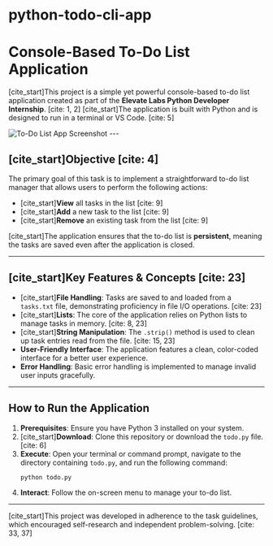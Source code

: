 # python-todo-cli-app

# Console-Based To-Do List Application

[cite_start]This project is a simple yet powerful console-based to-do list application created as part of the **Elevate Labs Python Developer Internship**. [cite: 1, 2] [cite_start]The application is built with Python and is designed to run in a terminal or VS Code. [cite: 5]

![To-Do List App Screenshot](https://i.imgur.com/your-screenshot-url.png)  ---

## [cite_start]**Objective** [cite: 4]

The primary goal of this task is to implement a straightforward to-do list manager that allows users to perform the following actions:
- [cite_start]**View** all tasks in the list [cite: 9]
- [cite_start]**Add** a new task to the list [cite: 9]
- [cite_start]**Remove** an existing task from the list [cite: 9]

[cite_start]The application ensures that the to-do list is **persistent**, meaning the tasks are saved even after the application is closed. 

---

## [cite_start]**Key Features & Concepts** [cite: 23]

- [cite_start]**File Handling**: Tasks are saved to and loaded from a `tasks.txt` file, demonstrating proficiency in file I/O operations. [cite: 23]
- [cite_start]**Lists**: The core of the application relies on Python lists to manage tasks in memory. [cite: 8, 23]
- [cite_start]**String Manipulation**: The `.strip()` method is used to clean up task entries read from the file. [cite: 15, 23]
- **User-Friendly Interface**: The application features a clean, color-coded interface for a better user experience.
- **Error Handling**: Basic error handling is implemented to manage invalid user inputs gracefully.

---

## **How to Run the Application**

1.  **Prerequisites**: Ensure you have Python 3 installed on your system.
2.  [cite_start]**Download**: Clone this repository or download the `todo.py` file. [cite: 6]
3.  **Execute**: Open your terminal or command prompt, navigate to the directory containing `todo.py`, and run the following command:
    ```bash
    python todo.py
    ```
4.  **Interact**: Follow the on-screen menu to manage your to-do list.

---

[cite_start]This project was developed in adherence to the task guidelines, which encouraged self-research and independent problem-solving. [cite: 33, 37]
